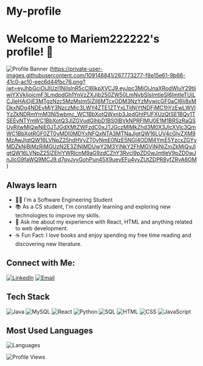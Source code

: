 # My-profile
# Welcome to Mariem222222's profile! 👋

![Profile Banner](https://cdn-learn.adafruit.com/guides/cropped_images/000/003/613/medium640/Fancy_Octocat_guide_image.png?1654629455) (https://private-user-images.githubusercontent.com/109148841/267773277-f8e15e61-9b66-41c0-ac10-eec6d44fbc76.png?jwt=eyJhbGciOiJIUzI1NiIsInR5cCI6IkpXVCJ9.eyJpc3MiOiJnaXRodWIuY29tIiwiYXVkIjoicmF3LmdpdGh1YnVzZXJjb250ZW50LmNvbSIsImtleSI6ImtleTUiLCJleHAiOjE3MTgzNzc5MzMsIm5iZiI6MTcxODM3NzYzMywicGF0aCI6Ii8xMDkxNDg4NDEvMjY3NzczMjc3LWY4ZTE1ZTYxLTliNjYtNDFjMC1hYzEwLWVlYzZkNDRmYmM3Ni5wbmc_WC1BbXotQWxnb3JpdGhtPUFXUzQtSE1BQy1TSEEyNTYmWC1BbXotQ3JlZGVudGlhbD1BS0lBVkNPRFlMU0E1M1BRSzRaQSUyRjIwMjQwNjE0JTJGdXMtZWFzdC0xJTJGczMlMkZhd3M0X3JlcXVlc3QmWC1BbXotRGF0ZT0yMDI0MDYxNFQxNTA3MTNaJlgtQW16LUV4cGlyZXM9MzAwJlgtQW16LVNpZ25hdHVyZT0yNmE0NzE5NGI4ODM4YmE5YzcxZGYyMDZkNjBiMzRjMGUzN2E3ZjNjMDUwY2M3YjNkY2FhMGVjNjNiZmZkMjQyJlgtQW16LVNpZ25lZEhlYWRlcnM9aG9zdCZhY3Rvcl9pZD0wJmtleV9pZD0wJnJlcG9faWQ9MCJ9.d7gyJvyGohPun45X9ueyEFu4vyZUtZDPR8yfZRyA6OM) 

## Always learn

- 👩‍💻 I'm a Software Engineering Student 
- 📚 As a CS student, I'm constantly learning and exploring new technologies to improve my skills.
- 💬 Ask me about my experience with React, HTML and anything related to web development.
- ☕ Fun Fact: I love books and enjoy spending my free time reading and discovering new literature.


## Connect with Me:
[![LinkedIn](https://img.shields.io/badge/LinkedIn-Connect-blue)](https://www.linkedin.com/in/maryem-aloui-706877216/) [![Email](https://img.shields.io/badge/Email-Contact-red)](mailto:alouimaryem354@gmail.com)

## Tech Stack
![Java](https://img.shields.io/badge/Java-ED8B00?style=for-the-badge&logo=java&logoColor=white)
![MySQL](https://img.shields.io/badge/MySQL-4479A1?style=for-the-badge&logo=mysql&logoColor=white)
![React](https://img.shields.io/badge/React-61DAFB?style=for-the-badge&logo=react&logoColor=white)
![Python](https://img.shields.io/badge/Python-3776AB?style=for-the-badge&logo=python&logoColor=white)
![SQL](https://img.shields.io/badge/SQL-4479A1?style=for-the-badge&logo=postgresql&logoColor=white)
![HTML](https://img.shields.io/badge/HTML-E34F26?style=for-the-badge&logo=html5&logoColor=white)
![CSS](https://img.shields.io/badge/CSS-1572B6?style=for-the-badge&logo=css3&logoColor=white)
![JavaScript](https://img.shields.io/badge/JavaScript-F7DF1E?style=for-the-badge&logo=javascript&logoColor=white)
## Most Used Languages
![Languages](https://github-readme-stats.vercel.app/api/top-langs/?username=Mariem222222&layout=compact)

![Profile Views](https://komarev.com/ghpvc/?username=Mariem222222)

